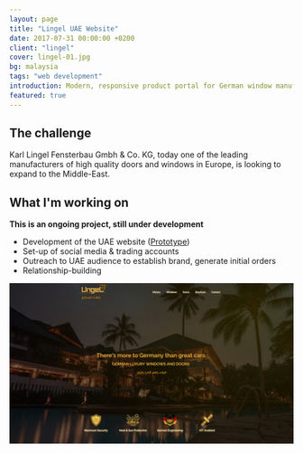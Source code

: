 ```yaml
---
layout: page
title: "Lingel UAE Website"
date: 2017-07-31 00:00:00 +0200
client: "lingel"
cover: lingel-01.jpg
bg: malaysia
tags: "web development"
introduction: Modern, responsive product portal for German window manufacturer.
featured: true
---
```


## The challenge

Karl Lingel Fensterbau Gmbh & Co. KG, today one of the leading manufacturers of high quality doors and windows in Europe, is looking to expand to the Middle-East.

## What I'm working on

**This is an ongoing project, still under development**

- Development of the UAE website ([Prototype](http://www.lingel-germany.com.s3-website-eu-west-1.amazonaws.com/))
- Set-up of social media & trading accounts
- Outreach to UAE audience to establish brand, generate initial orders
- Relationship-building

<img src="/assets/images/projects/lingel-01.jpg">
